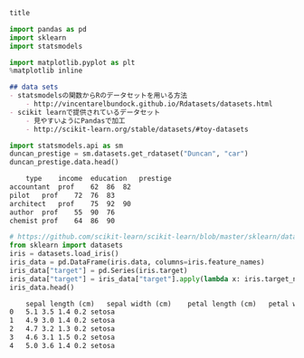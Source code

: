 
```txt:0_load_datasets_in_python.txt
title
```

```py3:preimport.py
import pandas as pd
import sklearn
import statsmodels

import matplotlib.pyplot as plt
%matplotlib inline
```

```datasets.md
## data sets
- statsmodelsの関数からRのデータセットを用いる方法
    - http://vincentarelbundock.github.io/Rdatasets/datasets.html
- scikit learnで提供されているデータセット
    - 見やすいようにPandasで加工
    - http://scikit-learn.org/stable/datasets/#toy-datasets
```


```py3:dataset_statsmodels.py
import statsmodels.api as sm
duncan_prestige = sm.datasets.get_rdataset("Duncan", "car")
duncan_prestige.data.head()
```

```dataset_statsmodels.txt
	type	income	education	prestige
accountant	prof	62	86	82
pilot	prof	72	76	83
architect	prof	75	92	90
author	prof	55	90	76
chemist	prof	64	86	90
```

```py3:dataset_sklearn.py
# https://github.com/scikit-learn/scikit-learn/blob/master/sklearn/datasets/base.py
from sklearn import datasets
iris = datasets.load_iris()
iris_data = pd.DataFrame(iris.data, columns=iris.feature_names)
iris_data["target"] = pd.Series(iris.target)
iris_data["target"] = iris_data["target"].apply(lambda x: iris.target_names[x])
iris_data.head()
```

```dataset_sklearn.txt
	sepal length (cm)	sepal width (cm)	petal length (cm)	petal width (cm)	target
0	5.1	3.5	1.4	0.2	setosa
1	4.9	3.0	1.4	0.2	setosa
2	4.7	3.2	1.3	0.2	setosa
3	4.6	3.1	1.5	0.2	setosa
4	5.0	3.6	1.4	0.2	setosa
```
